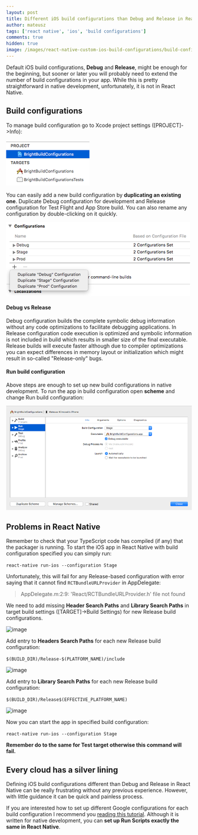 ```yaml
---
layout: post
title: Different iOS build configurations than Debug and Release in React Native
author: mateusz
tags: ['react native', 'ios', 'build configurations']
comments: true
hidden: true
image: /images/react-native-custom-ios-build-configurations/build-configurations.png
---
```


Default iOS build configurations, **Debug** and **Release**, might be enough for the beginning, but sooner or later you will probably need to extend the number of build configurations in your app. While this is pretty straightforward in native development, unfortunately, it is not in React Native.

## Build configurations

To manage build configuration go to Xcode project settings ([PROJECT]->Info):

![image](/images/react-native-custom-ios-build-configurations/project-target.png)

You can easily add a new build configuration by **duplicating an existing one**. Duplicate Debug configuration for development and Release configuration for Test Flight and App Store build. You can also rename any configuration by double-clicking on it quickly.

![image](/images/react-native-custom-ios-build-configurations/build-configurations.png)

#### Debug vs Release

Debug configuration builds the complete symbolic debug information without any code optimizations to facilitate debugging applications. In Release configuration code execution is optimized and symbolic information is not included in build which results in smaller size of the final executable. Release builds will execute faster although due to compiler optimizations you can expect differences in memory layout or initialization which might result in so-called "Release-only" bugs.

#### Run build configuration

Above steps are enough to set up new build configurations in native development. To run the app in build configuration open **scheme** and change Run build configuration:

![image](/images/react-native-custom-ios-build-configurations/select-build-configuration.png)

## Problems in React Native

Remember to check that your TypeScript code has compiled (if any) that the packager is running. To start the iOS app in React Native with build configuration specified you can simply run:

```react-native run-ios --configuration Stage```

Unfortunately, this will fail for any Release-based configuration with error saying that it cannot find `RCTBundleURLProvider` in AppDelegate:

> AppDelegate.m:2:9: 'React/RCTBundleURLProvider.h' file not found

We need to add missing **Header Search Paths** and **Library Search Paths** in target build settings ([TARGET]->Build Settings) for new Release build configurations.

![image](/images/react-native-custom-ios-build-configurations/build-settings-search-paths.png)

Add entry to **Headers Search Paths** for each new Release build configuration:

```$(BUILD_DIR)/Release-$(PLATFORM_NAME)/include```

![image](/images/react-native-custom-ios-build-configurations/header-search-paths.png)

Add entry to **Library Search Paths** for each new Release build configuration:

```$(BUILD_DIR)/Release$(EFFECTIVE_PLATFORM_NAME)```

![image](/images/react-native-custom-ios-build-configurations/library-search-paths.png)

Now you can start the app in specified build configuration:

```react-native run-ios --configuration Stage```

**Remember do to the same for Test target otherwise this command will fail.**

## Every cloud has a silver lining

Defining iOS build configurations different than Debug and Release in React Native can be really frustrating without any previous experience. However, with little guidance it can be quick and painless process.

If you are interested how to set up different Google configurations for each build configuration I recommend you [reading this tutorial](https://brightinventions.pl/blog/ios-google-configuration-per-environment). Although it is written for native development, you can **set up Run Scripts exactly the same in React Native**.
